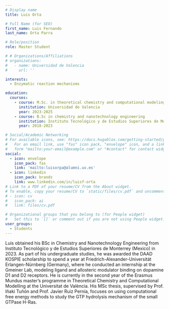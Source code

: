 ```yaml
---
# Display name
title: Luis Orta

# Full Name (for SEO)
first_name: Luis Fernando
last_name: Orta Parra

# Role/position
role: Master Student

# # Organizations/Affiliations
# organizations:
#   - name: Universidad de Valencia
#     url: ''

interests:
  - Enzymatic reaction mechanisms

education:
  courses:
    - course: M.Sc. in theoretical chemistry and computational modeling
      institution: Universidad de Valencia
      year: 2023-2025
	- course: B.Sc in chemistry and nanotechnology engineering
	  institution: Instituto Tecnológico y de Estudios Superiores de Monterrey
	  year: 2018-2023

# Social/Academic Networking
# For available icons, see: https://docs.hugoblox.com/getting-started/page-builder/#icons
#   For an email link, use "fas" icon pack, "envelope" icon, and a link in the
#   form "mailto:your-email@example.com" or "#contact" for contact widget.
social:
  - icon: envelope
    icon_pack: fas
    link: 'mailto:luisorpa@alumni.uv.es'
  - icon: linkedin
    icon_pack: brands
    link: www.linkedin.com/in/luisf-orta
# Link to a PDF of your resume/CV from the About widget.
# To enable, copy your resume/CV to `static/files/cv.pdf` and uncomment the lines below.
# - icon: cv
#   icon_pack: ai
#   link: files/cv.pdf

# Organizational groups that you belong to (for People widget)
#   Set this to `[]` or comment out if you are not using People widget.
user_groups:
  - Students
---
```


Luis obtained his BSc in Chemistry and Nanotechnology Engineering from Instituto Tecnológico y de Estudios Superiores de Monterrey (Mexico) in 2023. As part of his undergraduate studies, he was awarded the DAAD KOSPIE scholarship to spend a year at Friedrich-Alexander-Universität Erlangen-Nürnberg (Germany), where he conducted an internship at the Gmeiner Lab, modeling ligand and allosteric modulator binding on dopamine D1 and D2 receptors. He is currently in the second year of the Erasmus Mundus master’s programme in Theoretical Chemistry and Computational Modelling at the Universitat de València. His MSc thesis, supervised by Prof. Iñaki Tuñón and Prof. Javier Ruiz Pernía, focuses on using computational free energy methods to study the GTP hydrolysis mechanism of the small GTPase H-Ras.